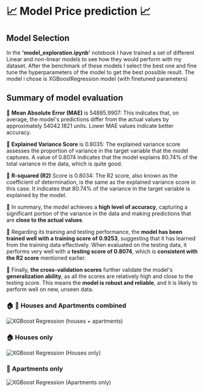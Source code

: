 # :chart_with_upwards_trend: Model Price prediction :chart_with_upwards_trend:

## Model Selection

In the **'model_exploration.ipynb'** notebook I have trained a set of different Linear and non-linear models to see how they would perform with my dataset. After the benchmark of these models I select the best one and fine tune the hyperparameters of the model to get the best possible result. The model i chose is XGBoostRegression model (with finetuned parameters)

## Summary of model evaluation

:pushpin: **Mean Absolute Error (MAE)** is 54885.9907: This indicates that, on average, the model's predictions differ from the actual values by approximately 54042.1821 units. Lower MAE values indicate better accuracy.

:pushpin: **Explained Variance Score** is 0.8035: The explained variance score assesses the proportion of variance in the target variable that the model captures. A value of 0.8074 indicates that the model explains 80.74% of the total variance in the data, which is quite good.

:pushpin: **R-squared (R2)** Score is 0.8034: The R2 score, also known as the coefficient of determination, is the same as the explained variance score in this case. It indicates that 80.74% of the variance in the target variable is explained by the model.

:card_index: In summary, the model achieves a **high level of accuracy**, capturing a significant portion of the variance in the data and making predictions that are **close to the actual values**.

:card_index: Regarding its training and testing performance, the **model has been trained well with a training score of 0.9253**, suggesting that it has learned from the training data effectively. When evaluated on the testing data, it performs very well with a **testing score of 0.8074**, which is **consistent with the R2 score** mentioned earlier.

:card_index: Finally, **the cross-validation scores** further validate the model's **generalization ability**, as all the scores are relatively high and close to the testing score. This means the **model is robust and reliable**, and it is likely to perform well on new, unseen data.

### :house: :office: Houses and Apartments combined <br>
![XGBoost Regression (houses + apartments)](https://github.com/nikolaaswillaert/ImmoElizaDataAnalysis/assets/106211266/a84d6536-4d4c-4a7d-921c-8e4bfef38ec8)


### :house: Houses only <br>
![XGBoost Regression (Houses only)](https://github.com/nikolaaswillaert/ImmoElizaDataAnalysis/assets/106211266/6e7f7ac2-cc84-462b-8f85-2cc15ccb5168)

### :office: Apartments only <br>
![XGBoost Regression (Apartments only)](https://github.com/nikolaaswillaert/ImmoElizaDataAnalysis/assets/106211266/c36fcd17-f2e8-445c-8638-5951389dffdf)